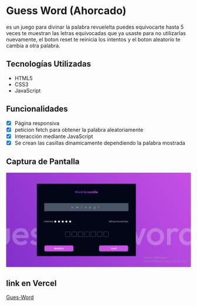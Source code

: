 # Guess Word (Ahorcado)

es un juego para divinar la palabra revuelelta  puedes equivocarte hasta 5 veces te muestran las letras equivocadas que ya usaste para no utilizarlas nuevamente, 
el boton reset te reinicia los intentos y el boton aleatorio te cambia a otra palabra.

## Tecnologías Utilizadas
- HTML5
- CSS3
- JavaScript

## Funcionalidades
- [x] Página responsiva
- [x] peticion fetch para obtener la palabra aleatoriamente
- [x] Interacción mediante JavaScript
- [X] Se crean las casillas dinamicamente dependiendo la palabra mostrada 

## Captura de Pantalla
![Captura del proyecto](assets/captura.png)

## link en Vercel
[Gues-Word](https://guess-word-github-io.vercel.app/ "Title")
